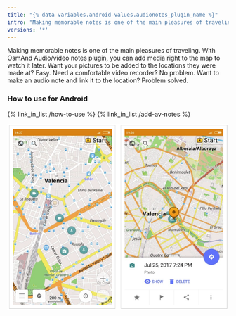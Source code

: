 ```yaml
---
title: "{% data variables.android-values.audionotes_plugin_name %}"
intro: "Making memorable notes is one of the main pleasures of traveling"
versions: '*'
---
```


Making memorable notes is one of the main pleasures of traveling. With OsmAnd Audio/video notes plugin, you can add media right to the map to watch it later. Want your pictures to be added to the locations they were made at? Easy. Need a comfortable video recorder? No problem. Want to make an audio note and link it to the location? Problem solved.

### How to use for Android
{% link_in_list /how-to-use %}
{% link_in_list /add-av-notes %}

![Audio_video_notes](/assets/images/plugins/audio-video-notes/audio-video-intro.png)
